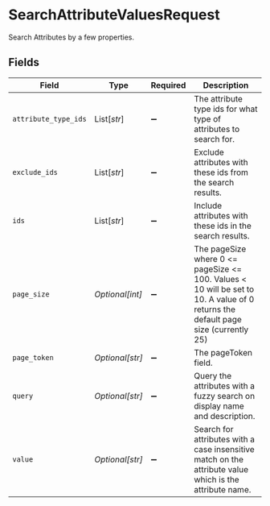 # SearchAttributeValuesRequest

Search Attributes by a few properties.


## Fields

| Field                                                                                                                             | Type                                                                                                                              | Required                                                                                                                          | Description                                                                                                                       |
| --------------------------------------------------------------------------------------------------------------------------------- | --------------------------------------------------------------------------------------------------------------------------------- | --------------------------------------------------------------------------------------------------------------------------------- | --------------------------------------------------------------------------------------------------------------------------------- |
| `attribute_type_ids`                                                                                                              | List[*str*]                                                                                                                       | :heavy_minus_sign:                                                                                                                | The attribute type ids for what type of attributes to search for.                                                                 |
| `exclude_ids`                                                                                                                     | List[*str*]                                                                                                                       | :heavy_minus_sign:                                                                                                                | Exclude attributes with these ids from the search results.                                                                        |
| `ids`                                                                                                                             | List[*str*]                                                                                                                       | :heavy_minus_sign:                                                                                                                | Include attributes with these ids in the search results.                                                                          |
| `page_size`                                                                                                                       | *Optional[int]*                                                                                                                   | :heavy_minus_sign:                                                                                                                | The pageSize where 0 <= pageSize <= 100. Values < 10 will be set to 10. A value of 0 returns the default page size (currently 25) |
| `page_token`                                                                                                                      | *Optional[str]*                                                                                                                   | :heavy_minus_sign:                                                                                                                | The pageToken field.                                                                                                              |
| `query`                                                                                                                           | *Optional[str]*                                                                                                                   | :heavy_minus_sign:                                                                                                                | Query the attributes with a fuzzy search on display name and description.                                                         |
| `value`                                                                                                                           | *Optional[str]*                                                                                                                   | :heavy_minus_sign:                                                                                                                | Search for attributes with a case insensitive match on the attribute value which is the attribute name.                           |